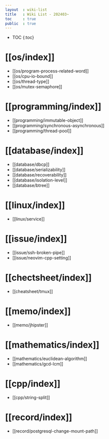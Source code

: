 ```yaml
---
layout  : wiki-list
title   : Wiki List - 202403~
toc     : true
public  : true
---
```

* TOC
{:toc}


# [[os/index]]
* [[os/program-process-related-word]]
* [[os/cpu-io-bound]]
* [[os/thread-type]]
* [[os/mutex-semaphore]]

# [[programming/index]]
* [[programming/immutable-object]]
* [[programming/synchronous-asynchronous]]
* [[programming/thread-pool]]

# [[database/index]]
* [[database/dbcp]]
* [[database/serializability]]
* [[database/recoverability]]
* [[database/isolation-level]]
* [[database/btree]]

# [[linux/index]]
* [[linux/service]]

# [[issue/index]]
* [[issue/ssh-broken-pipe]]
* [[issue/neovim-cpp-setting]]

# [[chectsheet/index]]
* [[cheatsheet/tmux]]

# [[memo/index]]
- [[memo/jhipster]] 

# [[mathematics/index]]
- [[mathematics/euclidean-algorithm]]
- [[mathematics/gcd-lcm]]


# [[cpp/index]]
- [[cpp/string-split]]

# [[record/index]]
- [[record/postgresql-change-mount-path]]